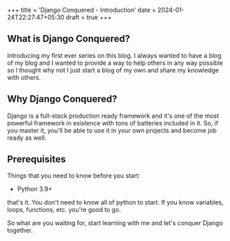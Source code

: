 +++
title = 'Django Conquered - Introduction'
date = 2024-01-24T22:27:47+05:30
draft = true
+++

## What is Django Conquered?

Introducing my first ever series on this blog. I always wanted to have a blog of my blog and I wanted to provide a way to help others in any way possible so I thought why not I just start a blog of my own and share my knowledge with others.

## Why Django Conquered?

Django is a full-stack production ready framework and it's one of the most powerful framework in existence with tons of batteries included in it. So, if you master it, you'll be able to use it in your own projects and become job ready as well.

## Prerequisites

Things that you need to know before you start:

- Python 3.9+

that's it. You don't need to know all of python to start. If you know variables, loops, functions, etc. you're good to go.

So what are you waiting for, start learning with me and let's conquer Django together.